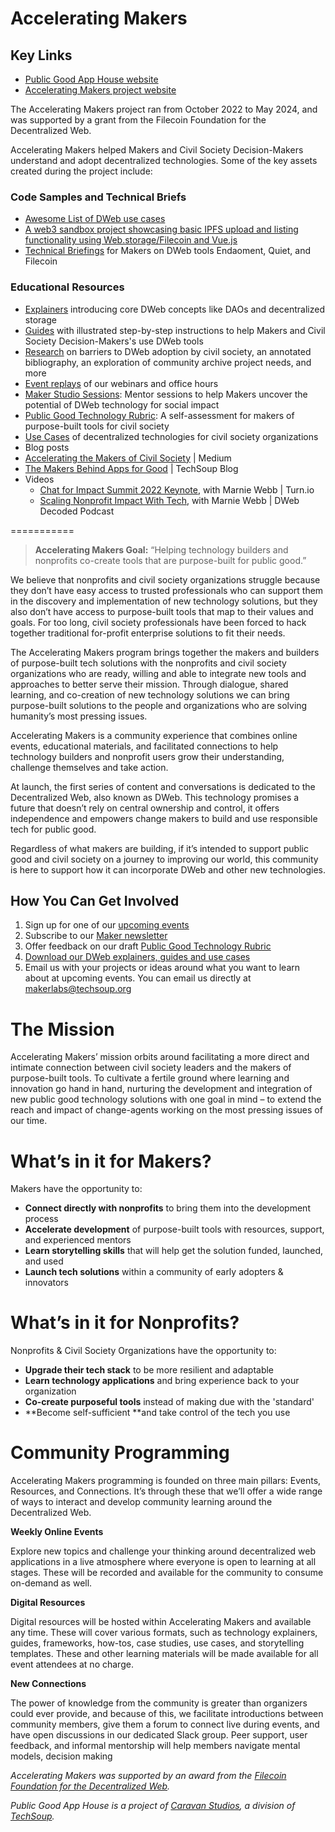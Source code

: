 # Accelerating Makers

## Key Links

* [Public Good App House website](https://www.publicgoodapphouse.org/)
* [Accelerating Makers project website](https://acceleratingmakers.publicgoodapphouse.org/)

The Accelerating Makers project ran from October 2022 to May 2024, and was supported by a grant from the Filecoin Foundation for the Decentralized Web.

Accelerating Makers helped Makers and Civil Society Decision-Makers understand and adopt decentralized technologies. Some of the key assets created during the project include:

### Code Samples and Technical Briefs
* [Awesome List of DWeb use cases](https://github.com/CaravanStudios/awesome)
* [A web3 sandbox project showcasing basic IPFS upload and listing functionality using Web.storage/Filecoin and Vue.js](https://github.com/CaravanStudios/web3-storage-vue)
* [Technical Briefings](https://github.com/CaravanStudios/PublicGoodAppHouse/tree/cbc296019b39c6e4bdd0e2a072d6090fcbdb5681/AcceleratingMakers/TechnicalBriefings) for Makers on DWeb tools Endaoment, Quiet, and Filecoin

### Educational Resources

* [Explainers](https://github.com/CaravanStudios/PublicGoodAppHouse/tree/cbc296019b39c6e4bdd0e2a072d6090fcbdb5681/AcceleratingMakers/DwebExplainers) introducing core DWeb concepts like DAOs and decentralized storage
* [Guides](https://github.com/CaravanStudios/PublicGoodAppHouse/tree/cbc296019b39c6e4bdd0e2a072d6090fcbdb5681/AcceleratingMakers/Guides) with illustrated step-by-step instructions to help Makers and Civil Society Decision-Makers's use DWeb tools
* [Research](https://github.com/CaravanStudios/PublicGoodAppHouse/tree/58da59e69e9b46f1b52e68f6262f9d60b6dd3651/AcceleratingMakers/Research) on barriers to DWeb adoption by civil society, an annotated bibliography, an exploration of community archive project needs, and more
* [Event replays](https://github.com/CaravanStudios/PublicGoodAppHouse/tree/cbc296019b39c6e4bdd0e2a072d6090fcbdb5681/AcceleratingMakers/Events) of our webinars and office hours
* [Maker Studio Sessions](https://acceleratingmakers.publicgoodapphouse.org/maker-studio-sessions): Mentor sessions to help Makers uncover the potential of DWeb technology for social impact
* [Public Good Technology Rubric](https://github.com/CaravanStudios/PublicGoodAppHouse/tree/cbc296019b39c6e4bdd0e2a072d6090fcbdb5681/AcceleratingMakers/Rubric): A self-assessment for makers of purpose-built tools for civil society
*  [Use Cases](https://github.com/CaravanStudios/PublicGoodAppHouse/tree/cbc296019b39c6e4bdd0e2a072d6090fcbdb5681/AcceleratingMakers/UseCases) of decentralized technologies for civil society organizations
*  Blog posts
  * [Accelerating the Makers of Civil Society](https://techsoup.medium.com/accelerating-the-makers-of-civil-society-705982dd4d72) | Medium
  * [The Makers Behind Apps for Good](https://blog.techsoup.org/posts/the-makers-behind-apps-for-good) | TechSoup Blog
* Videos
  * [Chat for Impact Summit 2022 Keynote](https://www.youtube.com/watch?v=Bq3hXeLqVwA), with Marnie Webb | Turn.io
  * [Scaling Nonprofit Impact With Tech](https://www.youtube.com/watch?v=pHla4Oy53Cs), with Marnie Webb | DWeb Decoded Podcast

===========
> **Accelerating Makers Goal:** “Helping technology builders and nonprofits co-create tools that are purpose-built for public good.”

We believe that nonprofits and civil society organizations struggle because they don’t have easy access to trusted professionals who can support them in the discovery and implementation of  new technology solutions, but they also don’t have access to purpose-built tools that map to their values and goals. For too long, civil society professionals have been forced to hack together traditional for-profit enterprise solutions to fit their needs.

The Accelerating Makers program brings together the makers and builders of purpose-built tech solutions with the nonprofits and civil society organizations who are ready, willing and able to integrate new tools and approaches to better serve their mission. Through dialogue, shared learning, and co-creation of new technology solutions we can bring purpose-built solutions to the people and organizations who are solving humanity’s most pressing issues.

Accelerating Makers is a community experience that combines online events, educational materials, and facilitated connections to help technology builders and nonprofit users grow their understanding, challenge themselves and take action.

At launch, the first series of content and conversations is dedicated to the Decentralized Web, also known as DWeb. This technology promises a future that doesn’t rely on central ownership and control, it offers independence and empowers change makers to build and use responsible tech for public good.

Regardless of what makers are building, if it’s intended to support public good and civil society on a journey to improving our world, this community is here to support how it can incorporate DWeb and other new technologies.

## How You Can Get Involved

1. Sign up for one of our [upcoming events](https://events.techsoup.org/public-good-app-house/)
2. Subscribe to our [Maker newsletter](https://page.techsoup.org/pgah-makers-subscribe)
3. Offer feedback on our draft [Public Good Technology Rubric](https://github.com/CaravanStudios/PublicGoodAppHouse/blob/main/AcceleratingMakers/PublicGoodTechnologyRubric.md)
4. [Download our DWeb explainers, guides and use cases](https://acceleratingmakers.publicgoodapphouse.org/resources)
5. Email us with your projects or ideas around what you want to learn about at upcoming events. You can email us directly at makerlabs@techsoup.org

# The Mission

Accelerating Makers’ mission orbits around facilitating a more direct and intimate connection between civil society leaders and the makers of purpose-built tools. To cultivate a fertile ground where learning and innovation go hand in hand, nurturing the development and integration of new public good technology solutions with one goal in mind – to extend the reach and impact of change-agents working on the most pressing issues of our time.

# What’s in it for Makers?

Makers have the opportunity to:

* **Connect directly with nonprofits** to bring them into the development process
* **Accelerate development** of purpose-built tools with resources, support, and experienced mentors
* **Learn storytelling skills** that will help get the solution funded, launched, and used
* **Launch tech solutions** within a community of early adopters & innovators

# What’s in it for Nonprofits?

Nonprofits & Civil Society Organizations have the opportunity to:

* **Upgrade their tech stack** to be more resilient and adaptable
* **Learn technology applications** and bring experience back to your organization 
* **Co-create purposeful tools** instead of making due with the 'standard'
* **Become self-sufficient **and take control of the tech you use

# Community Programming

Accelerating Makers programming is founded on three main pillars: Events, Resources, and Connections. It’s through these that we’ll offer a wide range of ways to interact and develop community learning around the Decentralized Web.

**Weekly Online Events**

Explore new topics and challenge your thinking around decentralized web applications in a live atmosphere where everyone is open to learning at all stages. These will be recorded and available for the community to consume on-demand as well.

**Digital Resources**

Digital resources will be hosted within Accelerating Makers and available any time. These will cover various formats, such as technology explainers, guides, frameworks, how-tos, case studies, use cases, and storytelling templates. These and other learning materials will be made available for all event attendees at no charge. 

**New Connections**

The power of knowledge from the community is greater than organizers could ever provide, and because of this, we facilitate introductions between community members, give them a forum to connect live during events, and have open discussions in our dedicated Slack group. Peer support, user feedback, and informal mentorship will help members navigate mental models, decision making


_Accelerating Makers was supported by an award from the ﻿[Filecoin Foundation for the Decentralized Web](https://ffdweb.org/)﻿._

_Public Good App House is a project of [Caravan Studios](https://www.caravanstudios.org/), a division of [TechSoup](http://www.techsoup.org)._
